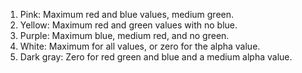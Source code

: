 1. Pink: Maximum red and blue values, medium green.
2. Yellow: Maximum red and green values with no blue.
3. Purple: Maximum blue, medium red, and no green.
4. White: Maximum for all values, or zero for the alpha value.
5. Dark gray: Zero for red green and blue and a medium alpha value.